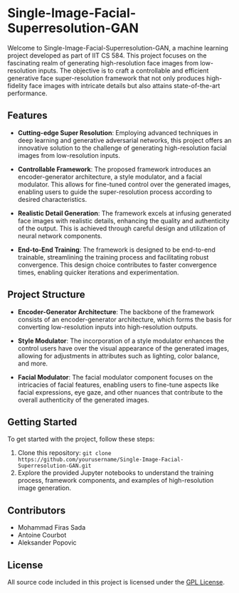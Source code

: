 # Single-Image-Facial-Superresolution-GAN

Welcome to Single-Image-Facial-Superresolution-GAN, a machine learning project developed as part of IIT CS 584. This project focuses on the fascinating realm of generating high-resolution face images from low-resolution inputs. The objective is to craft a controllable and efficient generative face super-resolution framework that not only produces high-fidelity face images with intricate details but also attains state-of-the-art performance.

## Features

- **Cutting-edge Super Resolution**: Employing advanced techniques in deep learning and generative adversarial networks, this project offers an innovative solution to the challenge of generating high-resolution facial images from low-resolution inputs.

- **Controllable Framework**: The proposed framework introduces an encoder-generator architecture, a style modulator, and a facial modulator. This allows for fine-tuned control over the generated images, enabling users to guide the super-resolution process according to desired characteristics.

- **Realistic Detail Generation**: The framework excels at infusing generated face images with realistic details, enhancing the quality and authenticity of the output. This is achieved through careful design and utilization of neural network components.

- **End-to-End Training**: The framework is designed to be end-to-end trainable, streamlining the training process and facilitating robust convergence. This design choice contributes to faster convergence times, enabling quicker iterations and experimentation.

## Project Structure

- **Encoder-Generator Architecture**: The backbone of the framework consists of an encoder-generator architecture, which forms the basis for converting low-resolution inputs into high-resolution outputs.

- **Style Modulator**: The incorporation of a style modulator enhances the control users have over the visual appearance of the generated images, allowing for adjustments in attributes such as lighting, color balance, and more.

- **Facial Modulator**: The facial modulator component focuses on the intricacies of facial features, enabling users to fine-tune aspects like facial expressions, eye gaze, and other nuances that contribute to the overall authenticity of the generated images.

## Getting Started

To get started with the project, follow these steps:

1. Clone this repository: `git clone https://github.com/yourusername/Single-Image-Facial-Superresolution-GAN.git`
2. Explore the provided Jupyter notebooks to understand the training process, framework components, and examples of high-resolution image generation.

## Contributors

- Mohammad Firas Sada
- Antoine Courbot
- Aleksander Popovic

## License

All source code included in this project is licensed under the [GPL License](LICENSE).

